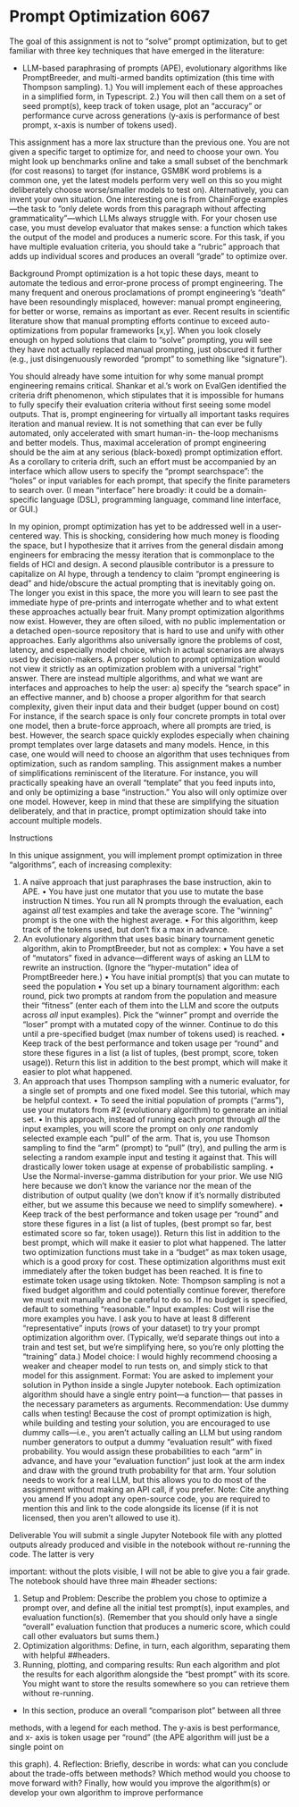 # Prompt Optimization 6067
The goal of this assignment is not to “solve” prompt optimization, but to get familiar
with three key techniques that have emerged in the literature: 
- LLM-based paraphrasing of prompts (APE), 
evolutionary algorithms like PromptBreeder,
and multi-armed bandits optimization (this time with Thompson sampling).
1.) You will implement each of these approaches in a simplified form, in Typescript.
2.) You will then call them on a set of seed prompt(s),
    keep track of token usage,
  plot an “accuracy” or performance curve across generations (y-axis is performance of best prompt, x-axis is number of tokens used).

This assignment has a more lax structure than the previous one. 
You are not given a specific target to optimize for, and need to choose your own. 
You might look up benchmarks online and take a small subset of the benchmark (for cost reasons) to
target (for instance, GSM8K word problems is a common one, yet the latest models perform very well on this so you might deliberately choose worse/smaller models to
test on). 
Alternatively, you can invent your own situation. 
One interesting one is from ChainForge examples—the task to “only delete words from this paragraph without affecting grammaticality”—which LLMs always struggle with. 
For your chosen use case, you must develop evaluator that makes sense: 
  a function which takes the output of the model and produces a numeric score. 
For this task, if you have multiple evaluation criteria, you should take a “rubric” approach that adds up individual scores and produces an overall “grade” to optimize over.

Background
Prompt optimization is a hot topic these days, meant to automate the tedious and
error-prone process of prompt engineering. 
The many frequent and onerous proclamations of prompt engineering’s “death” have been resoundingly misplaced, however: manual prompt engineering, for better or worse, remains as important as ever. 
Recent results in scientific literature show that manual prompting efforts continue
to exceed auto-optimizations from popular frameworks [x,y]. 
When you look closely enough on hyped solutions that claim to “solve” prompting, you will see they have not actually replaced manual prompting, just obscured it further (e.g., just disingenuously reworded “prompt” to something like “signature”).

You should already have some intuition for why some manual prompt engineering
remains critical. Shankar et al.’s work on EvalGen identified the criteria drift phenomenon, which stipulates that it is impossible for humans to fully specify their evaluation criteria without first seeing some model outputs. 
That is, prompt engineering for virtually all important tasks requires iteration and manual review. 
It is not something that can ever be fully automated, only accelerated with smart human-in- the-loop mechanisms and better models.
Thus, maximal acceleration of prompt engineering should be the aim at any serious (black-boxed) prompt optimization effort. 
As a corollary to criteria drift, such an effort must be accompanied by an interface which allow users to specify the “prompt searchspace”: the “holes” or input variables for each prompt, that specify the finite parameters to search over. 
(I mean “interface” here broadly: it could be a domain- specific language (DSL), programming language, command line interface, or GUI.)

In my opinion, prompt optimization has yet to be addressed well in a user-centered way. 
This is shocking, considering how much money is flooding the space, but I hypothesize that it arrives from the general disdain among engineers for embracing the
messy iteration that is commonplace to the fields of HCI and design. 
A second plausible contributor is a pressure to capitalize on AI hype, through a tendency to claim “prompt engineering is dead” and hide/obscure the actual prompting that is inevitably going on. 
The longer you exist in this space, the more you will learn to see past the immediate hype of pre-prints and interrogate whether and to what extent these
approaches actually bear fruit.
Many prompt optimization algorithms now exist. 
However, they are often siloed, with no public implementation or a detached open-source repository that is hard to use and unify with other approaches. 
Early algorithms also universally ignore the problems of cost, latency, and especially model choice, which in actual scenarios are always used by decision-makers.
A proper solution to prompt optimization would not view it strictly as an optimization problem with a universal “right” answer. There are instead multiple
algorithms, and what we want are interfaces and approaches to help the user:
  a) specify the “search space” in an effective manner, and
  b) choose a proper algorithm for that search complexity, given their input data and their budget (upper bound on cost)
For instance, if the search space is only four concrete prompts in total over one model,
then a brute-force approach, where all prompts are tried, is best. 
However, the search space quickly explodes especially when chaining prompt templates over large datasets and many models. 
Hence, in this case, one would will need to choose an algorithm that uses techniques from optimization, such as random sampling.
This assignment makes a number of simplifications reminiscent of the literature. 
For instance, you will practically speaking have an overall “template” that you feed inputs into, and only be optimizing a base “instruction.” 
You also will only optimize over one model. 
However, keep in mind that these are simplifying the situation deliberately, and that in practice, prompt optimization should take into account multiple models.

Instructions

In this unique assignment, you will implement prompt optimization in three “algorithms”, each of increasing complexity:
1. A naïve approach that just paraphrases the base instruction, akin to APE.
  •  You have just one mutator that you use to mutate the base instruction N
times. You run all N prompts through the evaluation, each against *all* test
examples and take the average score. The “winning” prompt is the one with
the highest average.
  • For this algorithm, keep track of the tokens used, but don’t fix a max in
advance.
2. An evolutionary algorithm that uses basic binary tournament genetic
algorithm, akin to PromptBreeder, but not as complex:
  • You have a set of “mutators” fixed in advance—different ways of asking an
LLM to rewrite an instruction. (Ignore the “hyper-mutation” idea of
PromptBreeder here.)
  • You have initial prompt(s) that you can mutate to seed the population
  • You set up a binary tournament algorithm: each round, pick two prompts at
random from the population and measure their “fitness” (enter each of them
into the LLM and score the outputs across *all* input examples). Pick the
“winner” prompt and override the “loser” prompt with a mutated copy of the
winner. Continue to do this until a pre-specified budget (max number of tokens
used) is reached.
  • Keep track of the best performance and token usage per “round” and store
these figures in a list (a list of tuples, (best prompt, score, token usage)).
Return this list in addition to the best prompt, which will make it easier to plot
what happened.
3. An approach that uses Thompson sampling with a numeric evaluator, for a
single set of prompts and one fixed model. See this tutorial, which may be
helpful context.
  • To seed the initial population of prompts (“arms”), use your mutators from #2
(evolutionary algorithm) to generate an initial set.
  • In this approach, instead of running each prompt through *all* the input
examples, you will score the prompt on only *one* randomly selected
example each “pull” of the arm. That is, you use Thomson sampling to find
the “arm” (prompt) to “pull” (try), and pulling the arm is selecting a random
example input and testing it against that. This will drastically lower token
usage at expense of probabilistic sampling.
  • Use the Normal-inverse-gamma distribution for your prior. We use NIG here
because we don’t know the variance nor the mean of the distribution of
output quality (we don’t know if it’s normally distributed either, but we assume
this because we need to simplify somewhere).
  • Keep track of the best performance and token usage per “round” and store
these figures in a list (a list of tuples, (best prompt so far, best estimated score
so far, token usage)). Return this list in addition to the best prompt, which will
make it easier to plot what happened.
The latter two optimization functions must take in a “budget” as max token
usage, which is a good proxy for cost. These optimization algorithms must exit
immediately after the token budget has been reached. It is fine to estimate token usage
using tiktoken. Note: Thompson sampling is not a fixed budget algorithm and could
potentially continue forever, therefore we must exit manually and be careful to do so. If
no budget is specified, default to something “reasonable.”
Input examples: Cost will rise the more examples you have. I ask you to have at least
8 different “representative” inputs (rows of your dataset) to try your prompt optimization
algorithm over. (Typically, we’d separate things out into a train and test set, but we’re
simplifying here, so you’re only plotting the “training” data.)
Model choice: I would highly recommend choosing a weaker and cheaper model to
run tests on, and simply stick to that model for this assignment.
Format: You are asked to implement your solution in Python inside a single Jupyter
notebook. Each optimization algorithm should have a single entry point—a function—
that passes in the necessary parameters as arguments.
Recommendation: Use dummy calls when testing!
Because the cost of prompt optimization is high, while building and testing your
solution, you are encouraged to use dummy calls—i.e., you aren’t actually calling an
LLM but using random number generators to output a dummy “evaluation result” with
fixed probability. You would assign these probabilities to each “arm” in advance, and
have your “evaluation function” just look at the arm index and draw with the ground
truth probability for that arm. Your solution needs to work for a real LLM, but this allows
you to do most of the assignment without making an API call, if you prefer.
Note: Cite anything you amend
If you adopt any open-source code, you are required to mention this and link to the
code alongside its license (if it is not licensed, then you aren’t allowed to use it).

Deliverable
You will submit a single Jupyter Notebook file with any plotted outputs already
produced and visible in the notebook without re-running the code. The latter is very

important: without the plots visible, I will not be able to give you a fair grade. The
notebook should have three main #header sections:
1. Setup and Problem: Describe the problem you chose to optimize a prompt over,
and define all the initial test prompt(s), input examples, and evaluation function(s).
(Remember that you should only have a single “overall” evaluation function that
produces a numeric score, which could call other evaluators but sums them.)
2. Optimization algorithms: Define, in turn, each algorithm, separating them with
helpful ##headers.
3. Running, plotting, and comparing results: Run each algorithm and plot the
results for each algorithm alongside the “best prompt” with its score. You might
want to store the results somewhere so you can retrieve them without re-running.
- In this section, produce an overall “comparison plot” between all three

methods, with a legend for each method. The y-axis is best performance, and x-
axis is token usage per “round” (the APE algorithm will just be a single point on

this graph).
4. Reflection: Briefly, describe in words: what can you conclude about the trade-offs
between methods? Which method would you choose to move forward with?
Finally, how would you improve the algorithm(s) or develop your own algorithm to
improve performance
